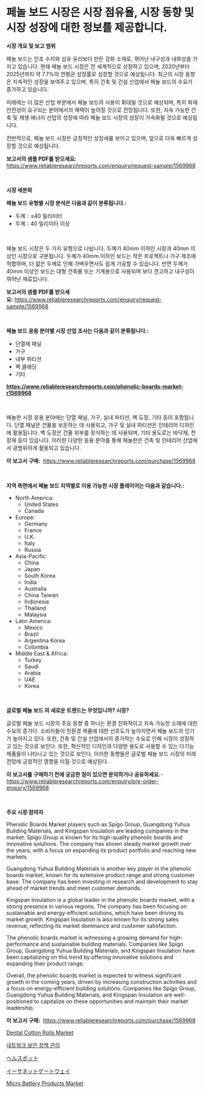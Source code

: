 <p><h1>페놀 보드 시장은 시장 점유율, 시장 동향 및 시장 성장에 대한 정보를 제공합니다.</h1></p><p><strong>시장 개요 및 보고 범위</strong></p>
<p><p>페놀 보드는 인조 수지와 섬유 유리보다 만든 강화 소재로, 뛰어난 내구성과 내화성을 가지고 있습니다. 현재 페놀 보드 시장은 전 세계적으로 성장하고 있으며, 2020년부터 2025년까지 약 7.7%의 연평균 성장률로 성장할 것으로 예상됩니다. 최근의 시장 동향은 지속적인 성장을 보여주고 있으며, 특히 건축 및 건설 산업에서 페놀 보드의 수요가 증가하고 있습니다.</p><p>미래에는 더 많은 산업 부문에서 페놀 보드의 사용이 확대될 것으로 예상되며, 특히 화재 안전성이 요구되는 분야에서의 채택이 높아질 것으로 전망됩니다. 또한, 지속 가능한 건축 및 재생 에너지 산업의 성장에 따라 페놀 보드 시장의 성장이 가속화될 것으로 예상됩니다.</p><p>전반적으로, 페놀 보드 시장은 긍정적인 성장세를 보이고 있으며, 앞으로 더욱 빠르게 성장할 것으로 예상됩니다.</p></p>
<p><strong>보고서의 샘플 PDF를 받으세요:</strong> <a href="https://www.reliableresearchreports.com/enquiry/request-sample/1569968">https://www.reliableresearchreports.com/enquiry/request-sample/1569968</a></p>
<p>&nbsp;</p>
<p><strong>시장 세분화</strong></p>
<p><strong>페놀 보드 유형별 시장 분석은 다음과 같이 분류됩니다.:</strong></p>
<p><ul><li>두께：≤40 밀리미터</li><li>두께：40 밀리미터 이상</li></ul></p>
<p>&nbsp;</p>
<p><p>페놀 보드 시장은 두 가지 유형으로 나뉩니다. 두께가 40mm 이하인 시장과 40mm 이상인 시장으로 구분됩니다. 두께가 40mm 이하인 보드는 작은 프로젝트나 가구 제조에 적합하며, 더 얇은 두께로 인해 가벼우면서도 쉽게 가공할 수 있습니다. 반면 두께가 40mm 이상인 보드는 대형 건축물 또는 기계용으로 사용되며 보다 견고하고 내구성이 뛰어난 재료입니다.</p></p>
<p><strong>보고서의 샘플 PDF를 받으세요:</strong>&nbsp;<a href="https://www.reliableresearchreports.com/enquiry/request-sample/1569968">https://www.reliableresearchreports.com/enquiry/request-sample/1569968</a></p>
<p>&nbsp;</p>
<p><strong> 페놀 보드 응용 분야별 시장 산업 조사는 다음과 같이 분류됩니다.:</strong></p>
<p><ul><li>단열재 패널</li><li>가구</li><li>내부 파티션</li><li>벽 클래딩</li><li>기타</li></ul></p>
<p><strong><a href="https://www.reliableresearchreports.com/phenolic-boards-market-r1569968">https://www.reliableresearchreports.com/phenolic-boards-market-r1569968</a></strong></p>
<p>&nbsp;</p>
<p><p>페놀판 시장 응용 분야에는 단열 패널, 가구, 실내 파티션, 벽 도장, 기타 등이 포함됩니다. 단열 패널은 건물을 보온하는 데 사용되고, 가구 및 실내 파티션은 인테리어 디자인에 활용됩니다. 벽 도장은 건물 외부를 장식하는 데 사용되며, 기타 용도로는 바닥재, 천장재 등이 있습니다. 이러한 다양한 응용 분야를 통해 페놀판은 건축 및 인테리어 산업에서 광범위하게 활용되고 있습니다.</p></p>
<p><strong>이 보고서 구매:</strong>&nbsp; <a href="https://www.reliableresearchreports.com/purchase/1569968">https://www.reliableresearchreports.com/purchase/1569968</a></p>
<p>&nbsp;</p>
<p><strong>지역 측면에서 페놀 보드 지역별로 이용 가능한 시장 플레이어는 다음과 같습니다.:</strong></p>
<p><ul>
    <li>
        North America:
        <ul>
            <li>United States</li>
            <li>Canada</li>
        </ul>
    </li>
    <li>
        Europe:
        <ul>
            <li>Germany</li>
            <li>France</li>
            <li>U.K.</li>
            <li>Italy</li>
            <li>Russia</li>
        </ul>
    </li>
    <li>
        Asia-Pacific:
        <ul>
            <li>China</li>
            <li>Japan</li>
            <li>South Korea</li>
            <li>India</li>
            <li>Australia</li>
            <li>China Taiwan</li>
            <li>Indonesia</li>
            <li>Thailand</li>
            <li>Malaysia</li>
        </ul>
    </li>
    <li>
        Latin America:
        <ul>
            <li>Mexico</li>
            <li>Brazil</li>
            <li>Argentina Korea</li>
            <li>Colombia</li>
        </ul>
    </li>
    <li>
        Middle East & Africa:
        <ul>
            <li>Turkey</li>
            <li>Saudi</li>
            <li>Arabia</li>
            <li>UAE</li>
            <li>Korea</li>
        </ul>
    </li>
    </ul></p>
<p>&nbsp;</p>
<p><strong>글로벌 페놀 보드 의 새로운 트렌드는 무엇입니까? 시장?</strong></p>
<p><p>글로벌 페놀 보드 시장의 주요 동향 중 하나는 환경 친화적이고 지속 가능한 소재에 대한 수요의 증가다. 소비자들이 친환경 제품에 대한 선호도가 높아지면서 페놀 보드의 인기가 높아지고 있다. 또한, 건축 및 건설 산업에서의 증가하는 수요로 인해 시장이 성장하고 있는 것으로 보인다. 또한, 혁신적인 디자인과 다양한 용도로 사용할 수 있는 다기능 제품들이 나타나고 있는 것으로 보인다. 이러한 동향들은 글로벌 페놀 보드 시장의 미래 전망에 긍정적인 영향을 미칠 것으로 예상된다.</p></p>
<p><strong>이 보고서를 구매하기 전에 궁금한 점이 있으면 문의하거나 공유하세요.</strong>- <a href="https://www.reliableresearchreports.com/enquiry/pre-order-enquiry/1569968">https://www.reliableresearchreports.com/enquiry/pre-order-enquiry/1569968</a></p>
<p>&nbsp;</p>
<p><strong>주요 시장 참여자</strong></p>
<p><p>Phenolic Boards Market players such as Spigo Group, Guangdong Yuhua Building Materials, and Kingspan Insulation are leading companies in the market. Spigo Group is known for its high-quality phenolic boards and innovative solutions. The company has shown steady market growth over the years, with a focus on expanding its product portfolio and reaching new markets.</p><p>Guangdong Yuhua Building Materials is another key player in the phenolic boards market, known for its extensive product range and strong customer base. The company has been investing in research and development to stay ahead of market trends and meet customer demands.</p><p>Kingspan Insulation is a global leader in the phenolic boards market, with a strong presence in various regions. The company has been focusing on sustainable and energy-efficient solutions, which have been driving its market growth. Kingspan Insulation is also known for its strong sales revenue, reflecting its market dominance and customer satisfaction.</p><p>The phenolic boards market is witnessing a growing demand for high-performance and sustainable building materials. Companies like Spigo Group, Guangdong Yuhua Building Materials, and Kingspan Insulation have been capitalizing on this trend by offering innovative solutions and expanding their product range.</p><p>Overall, the phenolic boards market is expected to witness significant growth in the coming years, driven by increasing construction activities and a focus on energy-efficient building solutions. Companies like Spigo Group, Guangdong Yuhua Building Materials, and Kingspan Insulation are well-positioned to capitalize on these opportunities and maintain their market leadership.</p></p>
<p><strong>이 보고서 구매:</strong>&nbsp;&nbsp;<a href="https://www.reliableresearchreports.com/purchase/1569968">https://www.reliableresearchreports.com/purchase/1569968</a></p>
<p><p><a href="https://www.linkedin.com/pulse/dental-cotton-rolls-market-competitive-analysis-trends-forecast-0zlmc?trackingId=54psMbyAyianumbzUJsGpw%3D%3D">Dental Cotton Rolls Market</a></p><p><a href="https://medium.com/@bustersipes981/%EB%84%A4%ED%8A%B8%EC%9B%8C%ED%81%AC-%EB%B3%B4%EC%95%88-%EC%A0%95%EC%B1%85-%EA%B4%80%EB%A6%AC-%EC%8B%9C%EC%9E%A5-%EA%B7%9C%EB%AA%A8%EC%99%80-%EC%8B%9C%EC%9E%A5-%ED%8A%B8%EB%A0%8C%EB%93%9C-%EC%99%84%EB%B2%BD%ED%95%9C-%EC%82%B0%EC%97%85-%EA%B0%9C%EC%9A%94-2024%EB%85%84%EB%B6%80%ED%84%B0-2031%EB%85%84%EA%B9%8C%EC%A7%80-c9e36d231058">네트워크 보안 정책 관리</a></p><p><a href="https://medium.com/@bulahhamill28/%E5%81%A5%E5%BA%B7%E3%83%9D%E3%83%83%E3%83%88%E5%B8%82%E5%A0%B4%E3%83%AC%E3%83%9D%E3%83%BC%E3%83%88%E3%81%AF-%E3%81%93%E3%81%AE%E5%B8%82%E5%A0%B4%E3%81%AE%E6%9C%80%E6%96%B0%E3%81%AE%E3%83%88%E3%83%AC%E3%83%B3%E3%83%89%E3%81%A8%E6%88%90%E9%95%B7%E6%A9%9F%E4%BC%9A%E3%82%92%E6%98%8E%E3%82%89%E3%81%8B%E3%81%AB%E3%81%97%E3%81%A6%E3%81%84%E3%81%BE%E3%81%99-fcd15c01182d">ヘルスポット</a></p><p><a href="https://medium.com/@kelsitorphy644/%E3%82%A4%E3%83%BC%E3%82%B5%E3%83%8D%E3%83%83%E3%83%88-%E3%82%B2%E3%83%BC%E3%83%88%E3%82%A6%E3%82%A7%E3%82%A4%E5%B8%82%E5%A0%B4%E3%81%AE%E6%B4%9E%E5%AF%9F-%E5%B8%82%E5%A0%B4%E3%83%88%E3%83%AC%E3%83%B3%E3%83%89-%E6%88%90%E9%95%B7-2024%E5%B9%B4%E3%81%8B%E3%82%892031%E5%B9%B4%E3%81%BE%E3%81%A7%E3%81%AE%E4%BA%88%E6%B8%AC-5f4ddadddc93">イーサネットゲートウェイ</a></p><p><a href="https://www.linkedin.com/pulse/micro-battery-products-market-size-trends-complete-industry-y5j7c?trackingId=BcxEJwDjzMoU%2BL9ACQ%2FiUA%3D%3D">Micro Battery Products Market</a></p></p>